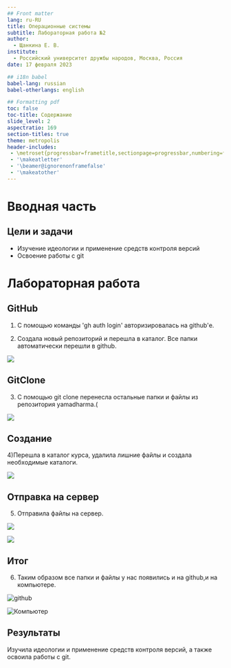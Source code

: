 ```yaml
---
## Front matter
lang: ru-RU
title: Операционные системы
subtitle: Лабораторная работа №2
author:
  - Щанкина Е. В.
institute:
  - Российский университет дружбы народов, Москва, Россия
date: 17 февраля 2023

## i18n babel
babel-lang: russian
babel-otherlangs: english

## Formatting pdf
toc: false
toc-title: Содержание
slide_level: 2
aspectratio: 169
section-titles: true
theme: metropolis
header-includes:
 - \metroset{progressbar=frametitle,sectionpage=progressbar,numbering=fraction}
 - '\makeatletter'
 - '\beamer@ignorenonframefalse'
 - '\makeatother'
---
```



# Вводная часть

## Цели и задачи

- Изучение идеологии и применение средств контроля версий
- Освоение работы с git


# Лабораторная работа



## GitHub


1) С помощью команды 'gh auth login' авторизировалась на github'е.

2) Создала новый репозиторий и перешла в каталог. Все папки автоматически перешли в github. 

![](./image/1.png)

## GitClone

3) С помощью git clone перенесла остальные папки и файлы из репозитория yamadharma.(

![](./image/2.png)

## Создание

4)Перешла в каталог курса, удалила лишние файлы и создала необходимые каталоги.

![](./image/2.png)

## Отправка на сервер

5) Отправила файлы на сервер.

![](./image/3.png)

![](./image/4.png)

## Итог

6) Таким образом все папки и файлы у нас появились и на github,и на компьютере.

![github](./image/5.png)

![Компьютер](./image/6.png)


## Результаты

Изучила идеологии и применение средств контроля версий, а также освоила работы с git.




